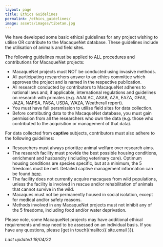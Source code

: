```yaml
---
layout: page
title: Ethics Guidelines
permalink: /ethics_guidelines/
image: assets/images/tibetan.jpg
---
```


We have developed some basic ethical guidelines for any project wishing to utilise OR contribute to the MacaqueNet database. These guidelines include the utilisation of animals and field sites. 

The following guidelines must be applied to ALL procedures and contributions for MacaqueNet projects:

- MacaqueNet projects must NOT be conducted using invasive methods.
- All participating researchers answer to an ethics committee which approves the project and is named in the respective publication. 
- All research conducted by contributors to MacaqueNet adheres to national laws and, if applicable, international regulations and guidelines on research with primates (e.g. AAALAC, ASAB, AZA, EAZA, GFAS, JAZA, NAPSA, PASA, USDA, WAZA, Weatherall report). 
- You must have full persmission to utilise field sites for data collection.
- Before contributing data to the MacaqueNet database, you must gain permission from all the researchers who own the data (e.g. those who contributed to the acquisition or management of that data).



For data collected from <strong>captive</strong> subjects, contributors must also adhere to the following guidelines:
 
- Researchers must always prioritize animal welfare over research aims.
- The research facility must provide the best possible housing conditions, enrichment and husbandry (including veterinary care). Optimum housing conditions are species specific, but at a minimum, the 5 freedoms must be met. Detailed captive management information can be found [here](https://www.nc3rs.org.uk/macaques/captive-management/).
- The facility does not currently acquire macaques from wild populations, unless the facility is involved in rescue and/or rehabilitation of animals that cannot survive in the wild.
- Macaques must not be permanently housed in social isolation, except for medical and/or safety reasons.
- Methods involved in any MacaqueNet projects must not inhibit any of the 5 freedoms, including food and/or water deprivation.

Please note, some MacaqueNet projects may have additional ethical requirements and may need to be assessed on an individual basis. 
If you have any questions, please [get in touch](mailto:{{ site.email }}).

*Last updated 18/04/22*
